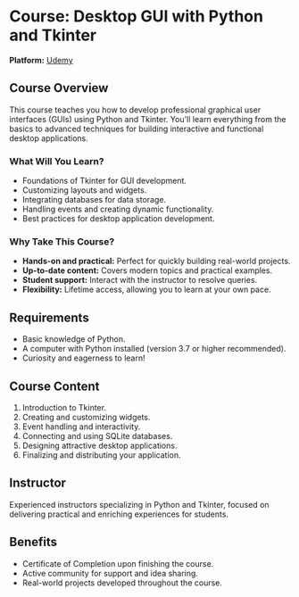 # **Course: Desktop GUI with Python and Tkinter**  
**Platform:** [Udemy](https://www.udemy.com/course/desktop-gui-python-tkinter/?couponCode=KEEPLEARNINGBR)

## **Course Overview**  
This course teaches you how to develop professional graphical user interfaces (GUIs) using Python and Tkinter. You'll learn everything from the basics to advanced techniques for building interactive and functional desktop applications.  

### **What Will You Learn?**  
- Foundations of Tkinter for GUI development.  
- Customizing layouts and widgets.  
- Integrating databases for data storage.  
- Handling events and creating dynamic functionality.  
- Best practices for desktop application development.  

### **Why Take This Course?**  
- **Hands-on and practical:** Perfect for quickly building real-world projects.  
- **Up-to-date content:** Covers modern topics and practical examples.  
- **Student support:** Interact with the instructor to resolve queries.  
- **Flexibility:** Lifetime access, allowing you to learn at your own pace.  

## **Requirements**  
- Basic knowledge of Python.  
- A computer with Python installed (version 3.7 or higher recommended).  
- Curiosity and eagerness to learn!  

## **Course Content**  
1. Introduction to Tkinter.  
2. Creating and customizing widgets.  
3. Event handling and interactivity.  
4. Connecting and using SQLite databases.  
5. Designing attractive desktop applications.  
6. Finalizing and distributing your application.  

## **Instructor**  
Experienced instructors specializing in Python and Tkinter, focused on delivering practical and enriching experiences for students.  

## **Benefits**  
- Certificate of Completion upon finishing the course.  
- Active community for support and idea sharing.  
- Real-world projects developed throughout the course.  
